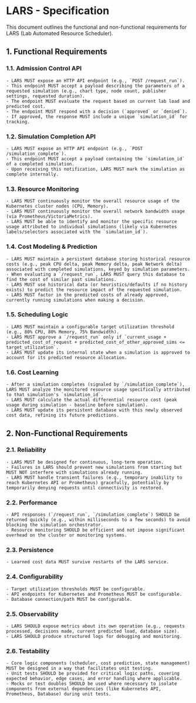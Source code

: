 # LARS - Specification

This document outlines the functional and non-functional requirements for LARS (Lab Automated Resource Scheduler).

## 1. Functional Requirements

### 1.1. Admission Control API
    - LARS MUST expose an HTTP API endpoint (e.g., `POST /request_run`).
    - This endpoint MUST accept a payload describing the parameters of a requested simulation (e.g., chart type, node count, publisher settings, requested duration).
    - The endpoint MUST evaluate the request based on current lab load and predicted cost.
    - The endpoint MUST respond with a decision (`approved` or `denied`).
    - If approved, the response MUST include a unique `simulation_id` for tracking.

### 1.2. Simulation Completion API
    - LARS MUST expose an HTTP API endpoint (e.g., `POST /simulation_complete`).
    - This endpoint MUST accept a payload containing the `simulation_id` of a completed simulation.
    - Upon receiving this notification, LARS MUST mark the simulation as complete internally.

### 1.3. Resource Monitoring
    - LARS MUST continuously monitor the overall resource usage of the Kubernetes cluster nodes (CPU, Memory).
    - LARS MUST continuously monitor the overall network bandwidth usage (via Prometheus/VictoriaMetrics).
    - LARS MUST be able to identify and monitor the specific resource usage attributed to individual simulations (likely via Kubernetes labels/selectors associated with the `simulation_id`).

### 1.4. Cost Modeling & Prediction
    - LARS MUST maintain a persistent database storing historical resource costs (e.g., peak CPU delta, peak Memory delta, peak Network delta) associated with completed simulations, keyed by simulation parameters.
    - When evaluating a `/request_run`, LARS MUST query this database to find the cost of similar past simulations.
    - LARS MUST use historical data (or heuristics/defaults if no history exists) to predict the resource impact of the requested simulation.
    - LARS MUST factor in the predicted costs of already approved, currently running simulations when making a decision.

### 1.5. Scheduling Logic
    - LARS MUST maintain a configurable target utilization threshold (e.g., 80% CPU, 80% Memory, 75% Bandwidth).
    - LARS MUST approve a `/request_run` only if `current_usage + predicted_cost_of_request + predicted_cost_of_other_approved_sims <= target_utilization`.
    - LARS MUST update its internal state when a simulation is approved to account for its predicted resource allocation.

### 1.6. Cost Learning
    - After a simulation completes (signaled by `/simulation_complete`), LARS MUST analyze the monitored resource usage specifically attributed to that simulation's `simulation_id`.
    - LARS MUST calculate the actual differential resource cost (peak usage during simulation - baseline before simulation).
    - LARS MUST update its persistent database with this newly observed cost data, refining its future predictions.

## 2. Non-Functional Requirements

### 2.1. Reliability
    - LARS MUST be designed for continuous, long-term operation.
    - Failures in LARS should prevent new simulations from starting but MUST NOT interfere with simulations already running.
    - LARS MUST handle transient failures (e.g., temporary inability to reach Kubernetes API or Prometheus) gracefully, potentially by temporarily denying requests until connectivity is restored.

### 2.2. Performance
    - API responses (`/request_run`, `/simulation_complete`) SHOULD be returned quickly (e.g., within milliseconds to a few seconds) to avoid blocking the simulation orchestrator.
    - Resource monitoring SHOULD be efficient and not impose significant overhead on the cluster or monitoring systems.

### 2.3. Persistence
    - Learned cost data MUST survive restarts of the LARS service.

### 2.4. Configurability
    - Target utilization thresholds MUST be configurable.
    - API endpoints for Kubernetes and Prometheus MUST be configurable.
    - Database connection/path MUST be configurable.

### 2.5. Observability
    - LARS SHOULD expose metrics about its own operation (e.g., requests processed, decisions made, current predicted load, database size).
    - LARS SHOULD produce structured logs for debugging and monitoring.

### 2.6. Testability
    - Core logic components (scheduler, cost prediction, state management) MUST be designed in a way that facilitates unit testing.
    - Unit tests SHOULD be provided for critical logic paths, covering expected behavior, edge cases, and error handling where applicable.
    - Mocks or test doubles SHOULD be used where necessary to isolate components from external dependencies (like Kubernetes API, Prometheus, Database) during unit tests. 